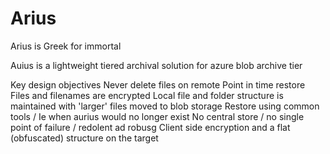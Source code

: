 # Arius
 Arius is Greek for immortal

Auius is a lightweight tiered archival solution for azure blob archive tier

Key design objectives
Never delete files on remote
Point in time restore
Files and filenames are encrypted
Local file and folder structure is maintained with 'larger' files moved to blob storage 
Restore using common tools / Ie when aurius would no longer exist 
No central store / no single point of failure / redolent ad robusg
Client side encryption and a flat (obfuscated) structure on the target
